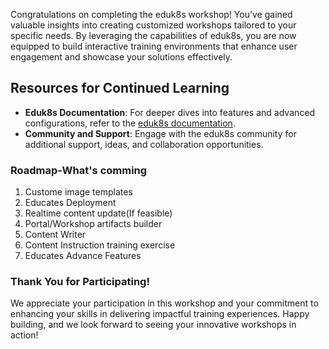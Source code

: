 Congratulations on completing the eduk8s workshop! You’ve gained valuable insights into creating customized workshops tailored to your specific needs. By leveraging the capabilities of eduk8s, you are now equipped to build interactive training environments that enhance user engagement and showcase your solutions effectively.

## Resources for Continued Learning

- **Eduk8s Documentation**: For deeper dives into features and advanced configurations, refer to the [eduk8s documentation](https://docs.educates.dev/).
- **Community and Support**: Engage with the eduk8s community for additional support, ideas, and collaboration opportunities.

### Roadmap-What's comming

1. Custome image templates
2. Educates Deployment 
3. Realtime content update(If feasible)
4. Portal/Workshop artifacts builder
5. Content Writer
6. Content Instruction training exercise
7. Educates Advance Features

### Thank You for Participating!

We appreciate your participation in this workshop and your commitment to enhancing your skills in delivering impactful training experiences. Happy building, and we look forward to seeing your innovative workshops in action!
